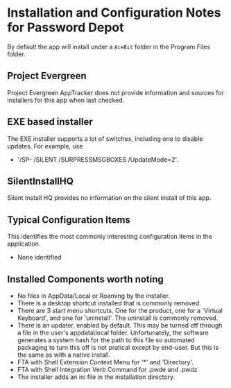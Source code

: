 # Installation and Configuration Notes for Password Depot

By default the app will install under a `AceBit` folder in the Program Files folder.

## Project Evergreen
Project Evergreen AppTracker does not provide information and sources for installers for this app when last checked.


## EXE based installer

The EXE installer supports a lot of switches, including one to disable updates.  For example, use 
* '/SP- /SILENT /SURPRESSMSGBOXES /UpdateMode=2'.


## SilentInstallHQ

Silent Install HQ provides no information on the silent install of this app.

## Typical Configuration Items 

This identifies the most commonly interesting configuration items in the application.

* None identified

## Installed Components worth noting
 
* No files in AppData/Local or Roaming by the installer.
* There is a desktop shortcut installed that is commonly removed.
* There are 3 start menu shortcuts.  One for the product, one for a 'Virtual Keyboard', and one for 'uninstall'. The uninstall is commonly removed.
* There is an updater, enabled by default.  This may be turned off through a file in the user's appdata\local folder. Unfortunately, the software generates a system hash for the path to this file so automated packaging to turn this off is not pratical except by end-user.  But this is the same as with a native install.
* FTA with Shell Extension Context Menu for '*' and 'Directory'.
* FTA with Shell Integration Verb Command for .pwde and .pwdz
* The installer adds an ini file in the installation directory.
